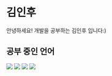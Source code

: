 # 김인후
 안녕하세요! 개발을 공부하는 김인후 입니다:)

## 공부 중인 언어
<img src="https://img.shields.io/badge/JavaScript-F4D53E?style=flat-square&logo=JavaScript&logoColor=white"/>
<img src="https://img.shields.io/badge/NodeJS-31B025?style=flat-square&logo=Node.js&logoColor=white"/>
<img src="https://img.shields.io/badge/Spring boot-31B025?style=flat-square&logo=Spring Boot&logoColor=white"/>
<img src="https://img.shields.io/badge/React-blue?style=flat-square&logo=React&logoColor=white"/>
